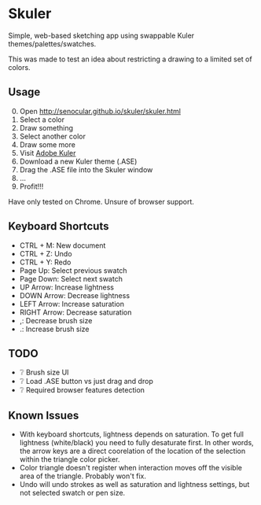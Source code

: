 Skuler
======

Simple, web-based sketching app using swappable Kuler themes/palettes/swatches. 

This was made to test an idea about restricting a drawing to a limited set of colors.


Usage
-----

0. Open http://senocular.github.io/skuler/skuler.html
0. Select a color
0. Draw something
0. Select another color
0. Draw some more
0. Visit [Adobe Kuler](https://kuler.adobe.com/explore/)
0. Download a new Kuler theme (.ASE)
0. Drag the .ASE file into the Skuler window
0. ...
0. Profit!!!

Have only tested on Chrome. Unsure of browser support.


Keyboard Shortcuts
------------------

- CTRL + M: New document
- CTRL + Z: Undo
- CTRL + Y: Redo
- Page Up: Select previous swatch
- Page Down: Select next swatch
- UP Arrow: Increase lightness
- DOWN Arrow: Decrease lightness
- LEFT Arrow: Increase saturation
- RIGHT Arrow: Decrease saturation
- ,: Decrease brush size
- .: Increase brush size


TODO
----

- :grey_question: Brush size UI
- :grey_question: Load .ASE button vs just drag and drop
- :grey_question: Required browser features detection


Known Issues
------------

- With keyboard shortcuts, lightness depends on saturation. To get full lightness (white/black) you need to fully desaturate first.  In other words, the arrow keys are a direct coorelation of the location of the selection within the triangle color picker.
- Color triangle doesn't register when interaction moves off the visible area of the triangle.  Probably won't fix.
- Undo will undo strokes as well as saturation and lightness settings, but not selected swatch or pen size.
